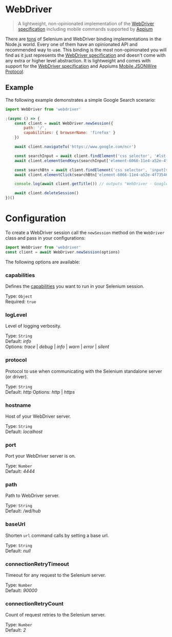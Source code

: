 WebDriver
=========

> A lightweight, non-opinionated implementation of the [WebDriver specification](https://w3c.github.io/webdriver/webdriver-spec.html) including mobile commands supported by [Appium](http://appium.io/)

There are [tons](https://github.com/christian-bromann/awesome-selenium#javascript) of Selenium and WebDriver binding implementations in the Node.js world. Every one of them have an opinionated API and recommended way to use. This binding is the most non-opinionated you will find as it just represents the [WebDriver specification](https://w3c.github.io/webdriver/webdriver-spec.html) and doesn't come with any extra or higher level abstraction. It is lightweight and comes with support for the [WebDriver specification](https://w3c.github.io/webdriver/webdriver-spec.html) and Appiums [Mobile JSONWire Protocol](https://github.com/appium/appium-base-driver/blob/master/docs/mjsonwp/protocol-methods.md).

## Example

The following example demonstrates a simple Google Search scenario:

```js
import WebDriver from 'webdriver'

;(async () => {
    const client = await WebDriver.newSession({
        path: '/',
        capabilities: { browserName: 'firefox' }
    })

    await client.navigateTo('https://www.google.com/ncr')

    const searchInput = await client.findElement('css selector', '#lst-ib')
    await client.elementSendKeys(searchInput['element-6066-11e4-a52e-4f735466cecf'], 'WebDriver')

    const searchBtn = await client.findElement('css selector', 'input[value="Google Search"]')
    await client.elementClick(searchBtn['element-6066-11e4-a52e-4f735466cecf'])

    console.log(await client.getTitle()) // outputs "WebDriver - Google Search"

    await client.deleteSession()
})()
```

# Configuration

To create a WebDriver session call the `newSession` method on the `WebDriver` class and pass in your configurations:

```js
import WebDriver from 'webdriver'
const client = await WebDriver.newSession(options)
```

The following options are available:

### capabilities
Defines the [capabilities](https://w3c.github.io/webdriver/webdriver-spec.html#capabilities) you want to run in your Selenium session.

Type: `Object`<br>
Required: `true`

### logLevel
Level of logging verbosity.

Type: `String`<br>
Default: *info*<br>
Options: *trace* | *debug* | *info* | *warn* | *error* | *silent*

### protocol
Protocol to use when communicating with the Selenium standalone server (or driver).

Type: `String`<br>
Default: *http*
Options: *http* | *https*

### hostname
Host of your WebDriver server.

Type: `String`<br>
Default: *localhost*

### port
Port your WebDriver server is on.

Type: `Number`<br>
Default: *4444*

### path
Path to WebDriver server.

Type: `String`<br>
Default: */wd/hub*

### baseUrl
Shorten `url` command calls by setting a base url.

Type: `String`<br>
Default: *null*

### connectionRetryTimeout
Timeout for any request to the Selenium server.

Type: `Number`<br>
Default: *90000*

### connectionRetryCount
Count of request retries to the Selenium server.

Type: `Number`<br>
Default: *2*
